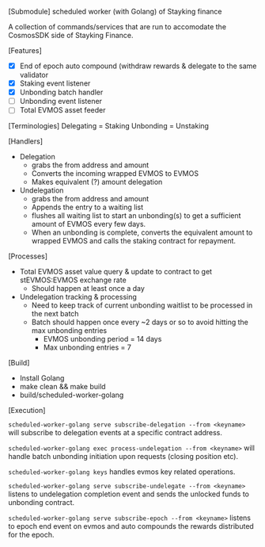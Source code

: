 [Submodule] scheduled worker (with Golang) of Stayking finance

A collection of commands/services that are run to accomodate the CosmosSDK side of Stayking Finance.

[Features]
 - [x] End of epoch auto compound (withdraw rewards & delegate to the same validator
 - [x] Staking event listener
 - [x] Unbonding batch handler
 - [ ] Unbonding event listener
 - [ ] Total EVMOS asset feeder

[Terminologies]
Delegating = Staking
Unbonding = Unstaking

[Handlers]

 - Delegation
   - grabs the from address and amount
   - Converts the incoming wrapped EVMOS to EVMOS
   - Makes equivalent (?) amount delegation
 - Undelegation
   - grabs the from address and amount
   - Appends the entry to a waiting list
   - flushes all waiting list to start an unbonding(s) to get a sufficient amount of EVMOS every few days.
   - When an unbonding is complete, converts the equivalent amount to wrapped EVMOS and calls the staking contract for repayment.

[Processes]

 - Total EVMOS asset value query & update to contract to get stEVMOS:EVMOS exchange rate
   - Should happen at least once a day
 - Undelegation tracking & processing
   - Need to keep track of current unbonding waitlist to be processed in the next batch
   - Batch should happen once every ~2 days or so to avoid hitting the max unbonding entries
     - EVMOS unbonding period = 14 days
     - Max unbonding entries = 7

[Build]

 - Install Golang
 - make clean && make build
 - build/scheduled-worker-golang

[Execution]

`scheduled-worker-golang serve subscribe-delegation --from <keyname>` will subscribe to delegation events at a specific contract address.

`scheduled-worker-golang exec process-undelegation --from <keyname>` will handle batch unbonding initiation upon requests (closing position etc).

`scheduled-worker-golang keys` handles evmos key related operations.

`scheduled-worker-golang serve subscribe-undelegate --from <keyname>` listens to undelegation completion event and sends the unlocked funds to unbonding contract.

`scheduled-worker-golang serve subscribe-epoch --from <keyname>` listens to epoch end event on evmos and auto compounds the rewards distributed for the epoch.
